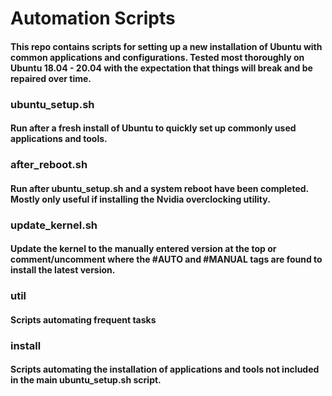 # Automation Scripts
#### This repo contains scripts for setting up a new installation of Ubuntu with common applications and configurations. Tested most thoroughly on Ubuntu 18.04 - 20.04 with the expectation that things will break and be repaired over time.   

### ubuntu_setup.sh
#### Run after a fresh install of Ubuntu to quickly set up commonly used applications and tools. 

### after_reboot.sh
#### Run after ubuntu_setup.sh and a system reboot have been completed. Mostly only useful if installing the Nvidia overclocking utility.


### update_kernel.sh
#### Update the kernel to the manually entered version at the top or comment/uncomment where the #AUTO and #MANUAL tags are found to install the latest version.


### util
#### Scripts automating frequent tasks 


### install
#### Scripts automating the installation of applications and tools not included in the main ubuntu_setup.sh script.


### 
